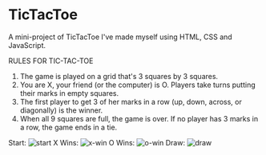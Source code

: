 # TicTacToe
A mini-project of TicTacToe I've made myself using HTML, CSS and JavaScript.

RULES FOR TIC-TAC-TOE

1. The game is played on a grid that's 3 squares by 3 squares.
2. You are X, your friend (or the computer) is O. Players take turns putting their marks in empty squares.
3. The first player to get 3 of her marks in a row (up, down, across, or diagonally) is the winner.
4. When all 9 squares are full, the game is over. If no player has 3 marks in a row, the game ends in a tie.

Start:
![start](https://user-images.githubusercontent.com/73690608/108707956-75727680-7519-11eb-9d3e-4a1fab9e2dd8.png)
X Wins:
![x-win](https://user-images.githubusercontent.com/73690608/108707960-77d4d080-7519-11eb-9ec2-62fe3e262b11.png)
O Wins:
![o-win](https://user-images.githubusercontent.com/73690608/108707964-7905fd80-7519-11eb-8e50-9c61700e569a.png)
Draw:
![draw](https://user-images.githubusercontent.com/73690608/108707969-7a372a80-7519-11eb-98dd-14eade3d6efd.png)
